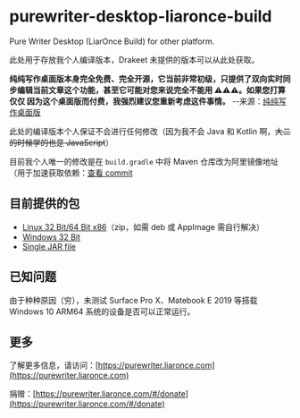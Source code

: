 # purewriter-desktop-liaronce-build
Pure Writer Desktop (LiarOnce Build) for other platform.

此处用于存放我个人编译版本，Drakeet 未提供的版本可以从此处获取。

**纯纯写作桌面版本身完全免费、完全开源，它当前非常初级，只提供了双向实时同步编辑当前文章这个功能，甚至它可能对您来说完全不能用 ⚠️⚠️⚠️。如果您打算 仅仅 因为这个桌面版而付费，我强烈建议您重新考虑这件事情。**      --来源：[纯纯写作桌面版](https://writer.drakeet.com/desktop)

此处的编译版本个人保证不会进行任何修改（因为我不会 Java 和 Kotlin 啊，~~大二的时候学的也是 JavaScript~~）

目前我个人唯一的修改是在 `build.gradle` 中将 Maven 仓库改为阿里镜像地址（用于加速获取依赖：[查看 commit](https://github.com/LiarOnce/desktop/commit/bca3945de7b7457d72a21ba4d563176c79c6579a)

## 目前提供的包

 - [Linux 32 Bit/64 Bit x86](https://purewriter.liaronce.com/#/linux86)（zip，如需 deb 或 AppImage 需自行解决）
 - [Windows 32 Bit](https://purewriter.liaronce.com/#/windowsx86)
 - [Single JAR file](https://purewriter.liaronce.com/#/jarfile)
 
## 已知问题

由于种种原因（穷），未测试 Surface Pro X、Matebook E 2019 等搭载 Windows 10 ARM64 系统的设备是否可以正常运行。

## 更多

了解更多信息，请访问：[https://purewriter.liaronce.com](https://purewriter.liaronce.com)

捐赠：[https://purewriter.liaronce.com/#/donate](https://purewriter.liaronce.com/#/donate)
